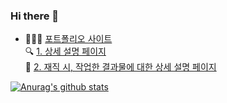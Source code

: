 ### Hi there 👋

<!--
**wowww/wowww** is a ✨ _special_ ✨ repository because its `README.md` (this file) appears on your GitHub profile.

Here are some ideas to get you started:

- 🔭 I’m currently working on ...
- 🌱 I’m currently learning ...
- 👯 I’m looking to collaborate on ...
- 🤔 I’m looking for help with ...
- 💬 Ask me about ...
- 📫 How to reach me: ...
- 😄 Pronouns: ...
- ⚡ Fun fact: ...
-->

- 👩🏻‍💻 [포트폴리오 사이트](http://wowww.co.kr/index.html)  
  🔍 [1. 상세 설명 페이지](https://github.com/wowww/portfolio/blob/master/README.md)  
  📝 [2. 재직 시, 작업한 결과물에 대한 상세 설명 페이지](https://gist.github.com/wowww/5f5617885c0362f45082d3c2f3a17d75)  

[![Anurag's github stats](https://github-readme-stats.vercel.app/api?username=wowww)](https://github.com/wowww/github-readme-stats)  
